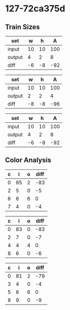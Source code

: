 # 127-72ca375d
## Train Sizes

|set|w|h|A|
|---|---|---|---|
|input|10|10|100|
|output|4|2|8|
|diff|-6|-8|-92|


|set|w|h|A|
|---|---|---|---|
|input|10|10|100|
|output|2|2|4|
|diff|-8|-8|-96|


|set|w|h|A|
|---|---|---|---|
|input|10|10|100|
|output|4|2|8|
|diff|-6|-8|-92|


## Color Analysis

|c|i|o|diff|
|---|---|---|---|
|0|85|2|-83|
|2|5|0|-5|
|6|6|6|0|
|7|4|0|-4|


|c|i|o|diff|
|---|---|---|---|
|0|83|0|-83|
|2|7|0|-7|
|4|4|4|0|
|8|6|0|-6|


|c|i|o|diff|
|---|---|---|---|
|0|81|2|-79|
|3|4|0|-4|
|5|6|6|0|
|8|9|0|-9|

